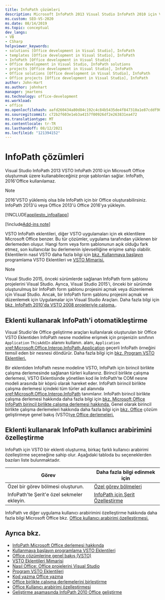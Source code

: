 ```yaml
---
title: InfoPath çözümleri
description: Microsoft InfoPath 2013 Visual Studio InfoPath 2010 için VSTO eklentileri oluşturmak üzere Visual Studio'yi nasıl kullanabileceğinizi öğrenin.
ms.custom: SEO-VS-2020
ms.date: 08/14/2019
ms.topic: conceptual
dev_langs:
- VB
- CSharp
helpviewer_keywords:
- solutions [Office development in Visual Studio], InfoPath
- templates [Office development in Visual Studio], InfoPath
- InfoPath [Office development in Visual Studio]
- Office development in Visual Studio, InfoPath solutions
- projects [Office development in Visual Studio], InfoPath
- Office solutions [Office development in Visual Studio], InfoPath
- Office projects [Office development in Visual Studio], InfoPath
author: John-Hart
ms.author: johnhart
manager: jmartens
ms.technology: office-development
ms.workload:
- office
ms.openlocfilehash: aafd260434a80d84c192c4c84b5435de4f847310a1e87cddf90f20359e8b4b93
ms.sourcegitcommit: c72b2f603e1eb3a4157f00926df2e263831ea472
ms.translationtype: MT
ms.contentlocale: tr-TR
ms.lasthandoff: 08/12/2021
ms.locfileid: "121394152"
---
```

# <a name="infopath-solutions"></a>InfoPath çözümleri
  Visual Studio InfoPath 2013 VSTO InfoPath 2010 için Microsoft Office oluşturmak üzere kullanabileceğiniz proje şablonları sağlar. InfoPath, 2016'Office kullanılamaz.

> [!NOTE]
> 2016'VSTO yüklemiş olsa bile InfoPath için bir Office oluşturabilirsiniz. InfoPath 2013'ü veya Office 2013'ü Office 2016'ya yükleyin.

 [!INCLUDE[appliesto_infoallapp](../vsto/includes/appliesto-infoallapp-md.md)]

[!include[Add-ins note](includes/addinsnote.md)]

 VSTO InfoPath eklentileri, diğer VSTO uygulamaları için ek eklentilere Microsoft Office benzer. Bu tür çözümler, uygulama tarafından yüklenen bir derlemeden oluşur. Hangi form veya form şablonunun açık olduğu fark etmez, son kullanıcılar bu derlemenin işlevselliğine erişime sahip olabilir. Eklentilerin nasıl VSTO daha fazla bilgi için [bkz. Kullanmaya başlayın](../vsto/getting-started-programming-vsto-add-ins.md) programlama VSTO Eklentileri ve [VSTO Mimarisi.](../vsto/architecture-of-vsto-add-ins.md)

> [!NOTE]
> Visual Studio 2015, önceki sürümlerde sağlanan InfoPath form şablonu projelerini Visual Studio. Ayrıca, Visual Studio 2015'i, önceki bir sürümde oluşturulmuş bir InfoPath form şablonu projesini açmak veya düzenlemek için Visual Studio. Ancak, bir InfoPath form şablonu projesini açmak ve düzenlemek için Uygulamalar için Visual Studio Araçları. Daha fazla bilgi için [bkz. InfoPath 2010'da VSTO 2008 projeleriyle çalışma.](/archive/blogs/infopath/working-with-vsto-2008-projects-in-infopath-2010).

## <a name="automate-infopath-by-using-an-add-in"></a>Eklenti kullanarak InfoPath'i otomatikleştirme
 Visual Studio'de Office geliştirme araçları kullanılarak oluşturulan bir Office VSTO Eklentiden InfoPath nesne modeline erişmek için projenizin sınıfının `Application` `ThisAddIn` alanını kullanın. alanı, `Application` <xref:Microsoft.Office.Interop.InfoPath.Application> geçerli InfoPath örneğini temsil eden bir nesnesi döndürür. Daha fazla bilgi için [bkz. Program VSTO Eklentileri.](../vsto/programming-vsto-add-ins.md)

 Bir eklentiden InfoPath nesne modeline VSTO, InfoPath için birincil birlikte çalışma derlemesinde sağlanan türleri kullanırız. Birincil birlikte çalışma derlemesi, VSTO Eklentisinde yönetilen kod ile InfoPath'te COM nesne modeli arasında bir köprü olarak hareket eder. InfoPath birincil birlikte çalışma derlemesi içindeki tüm türler ad alanında <xref:Microsoft.Office.Interop.InfoPath> tanımlanır. InfoPath birincil birlikte çalışma derlemesi hakkında daha fazla bilgi için [bkz. Microsoft Office InfoPath birincil birlikte çalışma derlemesi hakkında.](/office/client-developer/infopath/external-automation/about-the-microsoft-office-infopath-primary-interop-assembly) Genel olarak birincil birlikte çalışma derlemeleri hakkında daha fazla bilgi için [bkz. Office](../vsto/office-solutions-development-overview-vsto.md) çözüm geliştirmeye genel bakış &#40;VSTO&#41;[ve Office derlemeleri.](../vsto/office-primary-interop-assemblies.md)

## <a name="customize-the-user-interface-of-infopath-by-using-an-add-in"></a>Eklenti kullanarak InfoPath kullanıcı arabirimini özelleştirme
 InfoPath için VSTO bir eklenti oluşturma, birkaç farklı kullanıcı arabirimi özelleştirme seçeneğine sahip olur. Aşağıdaki tabloda bu seçeneklerden bazıları liste bulunmaktadır.

|Görev|Daha fazla bilgi edinmek için|
|----------|--------------------------|
|Özel bir görev bölmesi oluşturun.|[Özel görev bölmeleri](../vsto/custom-task-panes.md)|
|InfoPath'te Şerit'e özel sekmeler ekleyin.|[InfoPath için Şerit Özelleştirme](../vsto/customizing-a-ribbon-for-infopath.md)|

 InfoPath ve diğer uygulama kullanıcı arabirimini özelleştirme hakkında daha fazla bilgi Microsoft Office bkz. [Office kullanıcı arabirimi özelleştirmesi.](../vsto/office-ui-customization.md)

## <a name="see-also"></a>Ayrıca bkz.
- [InfoPath Microsoft Office derlemesi hakkında](/office/client-developer/infopath/external-automation/about-the-microsoft-office-infopath-primary-interop-assembly)
- [Kullanmaya başlayın programlama VSTO Eklentileri](../vsto/getting-started-programming-vsto-add-ins.md)
- [Office çözümlerine genel bakış &#40;VSTO&#41;](../vsto/office-solutions-development-overview-vsto.md)
- [VSTO Eklentileri Mimarisi](../vsto/architecture-of-vsto-add-ins.md)
- [Nasıl Office: Office projelerini Visual Studio](../vsto/how-to-create-office-projects-in-visual-studio.md)
- [Program VSTO Eklentileri](../vsto/programming-vsto-add-ins.md)
- [Kod yazma Office yazma](../vsto/writing-code-in-office-solutions.md)
- [Office birlikte çalışma derlemelerini birleştirme](../vsto/office-primary-interop-assemblies.md)
- [Office Kullanıcı arabirimi özelleştirmesi](../vsto/office-ui-customization.md)
- [Geliştirme aşamasında InfoPath 2010 Office geliştirme](/previous-versions/office/developer/office-2010/ff604966(v=office.14))
